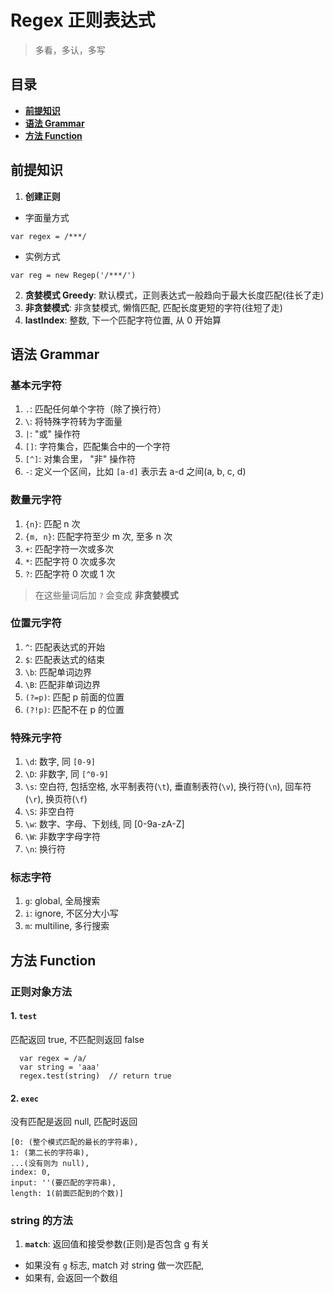 # Regex 正则表达式

> 多看，多认，多写

## 目录

- **[前提知识](#前提知识)**
- **[语法 Grammar](#语法-grammar)**
- **[方法 Function](方法-function)**

## 前提知识

1. **创建正则**
- 字面量方式
```
var regex = /***/
```
- 实例方式
```
var reg = new Regep('/***/')
```
2. **贪婪模式 Greedy**: 默认模式，正则表达式一般趋向于最大长度匹配(往长了走)
3. **非贪婪模式**: 非贪婪模式, 懒惰匹配, 匹配长度更短的字符(往短了走)
4. **lastIndex**: 整数, 下一个匹配字符位置, 从 0 开始算

## 语法 Grammar

### 基本元字符

1. `.`: 匹配任何单个字符（除了换行符）
2. `\`: 将特殊字符转为字面量
3. `|`: "或" 操作符
4. `[]`: 字符集合，匹配集合中的一个字符
5. `[^]`: 对集合里， "非" 操作符
6. `-`: 定义一个区间，比如 `[a-d]` 表示去 a-d 之间(a, b, c, d)

### 数量元字符

1. `{n}`: 匹配 n 次
2. `{m, n}`: 匹配字符至少 m 次, 至多 n 次
3. `+`: 匹配字符一次或多次
4. `*`: 匹配字符 0 次或多次
5. `?`: 匹配字符 0 次或 1 次

> 在这些量词后加 `?` 会变成 **非贪婪模式**

### 位置元字符

1. `^`: 匹配表达式的开始
2. `$`: 匹配表达式的结束
3. `\b`: 匹配单词边界
4. `\B`: 匹配非单词边界
5. `(?=p)`: 匹配 p 前面的位置
6. `(?!p)`: 匹配不在 p 的位置

### 特殊元字符

1. `\d`: 数字, 同 `[0-9]`
2. `\D`: 非数字, 同 `[^0-9]`
3. `\s`: 空白符, 包括空格, 水平制表符(`\t`), 垂直制表符(`\v`), 换行符(`\n`), 回车符(`\r`), 换页符(`\f`)
4. `\S`: 非空白符
5. `\w`: 数字、字母、下划线, 同 [0-9a-zA-Z]
6. `\W`: 非数字字母字符
7. `\n`: 换行符

### 标志字符

1. `g`: global, 全局搜索
2. `i`: ignore, 不区分大小写
3. `m`: multiline, 多行搜索

## 方法 Function

### 正则对象方法

#### 1. `test`
匹配返回 true, 不匹配则返回 false
```
  var regex = /a/
  var string = 'aaa'
  regex.test(string)  // return true
```

#### 2. `exec`
没有匹配是返回 null, 匹配时返回
```
[0: (整个模式匹配的最长的字符串), 
1: (第二长的字符串), 
...(没有则为 null), 
index: 0, 
input: ''(要匹配的字符串), 
length: 1(前面匹配到的个数)]
```

### string 的方法

1. **`match`**: 返回值和接受参数(正则)是否包含 g 有关
 - 如果没有 `g` 标志, match 对 string 做一次匹配, 
 - 如果有, 会返回一个数组
